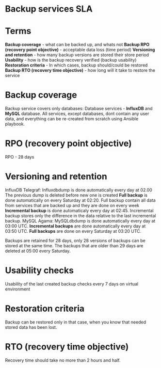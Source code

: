 # Backup services SLA

# Terms
**Backup coverage** - what can be backed up, and whats not
**Backup RPO (recovery point objective)** - acceptable data loss (time period)
**Versioning and retention** - how many backup versions are stored their store period
**Usability** - how is the backup recovery verified (backup usability)
**Restoration criteria** - In which cases, backup should/could be restored
**Backup RTO (recovery time objective)** - how long will it take to restore the service

# Backup coverage
Backup service covers only databases:
Database services - **InfluxDB** and **MySQL** database.
All services, except databases, dont contain any user data, and everything can be re-created from scratch using Ansible playbook.

# RPO (recovery point objective)
RPO - 28 days

# Versioning and retention
InfluxDB Telegraf: 
Influxdbdump is done automatically every day at 02.00
The previous dump is deleted before new one is created
**Full backup** is done automatically on every Saturday at 02:20. Full backup contain all data from services that are backed up and they are done on every week
**Incremental backup** is done automaticaly every day at 02:45. Incremental backup stores only the difference in the data relative to the last incremental backup.
MySQL Agama:
MySQLdbdump is done automatically every day at 03:00 UTC. 
**Incremental backups** are done automatically every day at 03:50 UTC. **Full backups** are done on every Saturday at 03:20 UTC. 

Backups are retained for 28 days, only 28 versions of backups can be stored at the same time.
The backups that are older than 29 days are deleted at 05:00 every Saturday.

# Usability checks
Usability of the last created backup checks every 7 days on virtual environment

# Restoration criteria
Backup can be restored only in that case, when you know that needed stored data has been lost.

# RTO (recovery time objective)
Recovery time should take no more than 2 hours and half.
